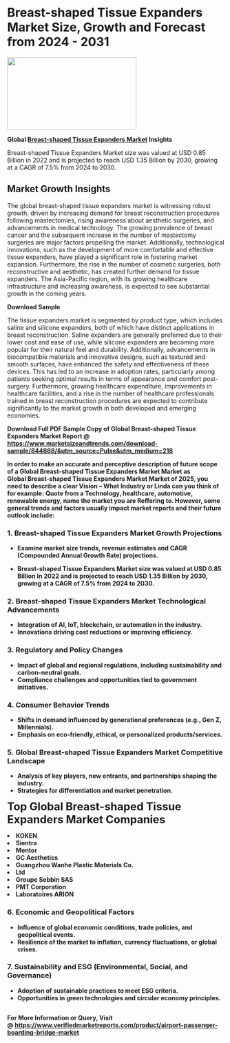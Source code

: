 <H1>Breast-shaped Tissue Expanders Market Size, Growth and Forecast from 2024 - 2031</H1><img class="aligncenter size-medium wp-image-584254" src="https://thirdeyenews.in/wp-content/uploads/2024/09/Global-Market-Research-300x168.jpeg" alt="" width="300" height="168" /><p><strong>Global&nbsp;<a href="https://www.marketsizeandtrends.com/download-sample/844888/&amp;utm_source=Pulse&amp;utm_medium=218">Breast-shaped Tissue Expanders Market</a> Insights</strong></p><p>Breast-shaped Tissue Expanders Market size was valued at USD 0.85 Billion in 2022 and is projected to reach USD 1.35 Billion by 2030, growing at a CAGR of 7.5% from 2024 to 2030.</p><p><h2>Market Growth Insights</h2> <p>The global breast-shaped tissue expanders market is witnessing robust growth, driven by increasing demand for breast reconstruction procedures following mastectomies, rising awareness about aesthetic surgeries, and advancements in medical technology. The growing prevalence of breast cancer and the subsequent increase in the number of mastectomy surgeries are major factors propelling the market. Additionally, technological innovations, such as the development of more comfortable and effective tissue expanders, have played a significant role in fostering market expansion. Furthermore, the rise in the number of cosmetic surgeries, both reconstructive and aesthetic, has created further demand for tissue expanders. The Asia-Pacific region, with its growing healthcare infrastructure and increasing awareness, is expected to see substantial growth in the coming years.</p> <p><strong>Download Sample</strong></p> <p>The tissue expanders market is segmented by product type, which includes saline and silicone expanders, both of which have distinct applications in breast reconstruction. Saline expanders are generally preferred due to their lower cost and ease of use, while silicone expanders are becoming more popular for their natural feel and durability. Additionally, advancements in biocompatible materials and innovative designs, such as textured and smooth surfaces, have enhanced the safety and effectiveness of these devices. This has led to an increase in adoption rates, particularly among patients seeking optimal results in terms of appearance and comfort post-surgery. Furthermore, growing healthcare expenditure, improvements in healthcare facilities, and a rise in the number of healthcare professionals trained in breast reconstruction procedures are expected to contribute significantly to the market growth in both developed and emerging economies. <p><strong></p><p><span class=""><strong>Download Full PDF Sample Copy of Global Breast-shaped Tissue Expanders Market Report</strong> @ <a href="https://www.marketsizeandtrends.com/download-sample/844888/&amp;utm_source=Pulse&amp;utm_medium=218" target="_blank">https://www.marketsizeandtrends.com/download-sample/844888/&amp;utm_source=Pulse&amp;utm_medium=218</a></span></p><p>In order to make an accurate and perceptive description of future scope of a Global&nbsp;Breast-shaped Tissue Expanders Market Market as Global&nbsp;Breast-shaped Tissue Expanders Market Market of 2025, you need to describe a clear Vision &ndash; What Industry or Linda can you think of for example: Quote from a Technology, healthcare, automotive, renewable energy, name the market you are Reffering to. However, some general trends and factors usually impact market reports and their future outlook include:</p><h3>1.&nbsp;<strong>Breast-shaped Tissue Expanders Market Growth Projections</strong></h3><ul><li>Examine market size trends, revenue estimates and CAGR (Compounded Annual Growth Rate) projections.</li><li><p>Breast-shaped Tissue Expanders Market size was valued at USD 0.85 Billion in 2022 and is projected to reach USD 1.35 Billion by 2030, growing at a CAGR of 7.5% from 2024 to 2030.</p></li></ul><h3>2.&nbsp;<strong>Breast-shaped Tissue Expanders Market Technological Advancements</strong></h3><ul><li>Integration of AI, IoT, blockchain, or automation in the industry.</li><li>Innovations driving cost reductions or improving efficiency.</li></ul><h3>3.&nbsp;<strong>Regulatory and Policy Changes</strong></h3><ul><li>Impact of global and regional regulations, including sustainability and carbon-neutral goals.</li><li>Compliance challenges and opportunities tied to government initiatives.</li></ul><h3>4.&nbsp;<strong>Consumer Behavior Trends</strong></h3><ul><li>Shifts in demand influenced by generational preferences (e.g., Gen Z, Millennials).</li><li>Emphasis on eco-friendly, ethical, or personalized products/services.</li></ul><h3>5.&nbsp;<strong>Global Breast-shaped Tissue Expanders Market Competitive Landscape</strong></h3><ul><li>Analysis of key players, new entrants, and partnerships shaping the industry.</li><li>Strategies for differentiation and market penetration.</li></ul><p data-pm-slice="1 1 []"><span style="color: inherit; font-family: inherit; font-size: 25px;">Top Global Breast-shaped Tissue Expanders Market Companies</span></p><div class="" data-test-id=""><p><li>KOKEN</li><li> Sientra</li><li> Mentor</li><li> GC Aesthetics</li><li> Guangzhou Wanhe Plastic Materials Co.</li><li> Ltd</li><li> Groupe Sebbin SAS</li><li> PMT Corporation</li><li> Laboratoires ARION</li></p></div><h3>6.&nbsp;<strong>Economic and Geopolitical Factors</strong></h3><ul><li>Influence of global economic conditions, trade policies, and geopolitical events.</li><li>Resilience of the market to inflation, currency fluctuations, or global crises.</li></ul><h3>7.&nbsp;<strong>Sustainability and ESG (Environmental, Social, and Governance)</strong></h3><ul><li>Adoption of sustainable practices to meet ESG criteria.</li><li>Opportunities in green technologies and circular economy principles.</li></ul><h2><strong style="font-size: 14px;">For More Information or Query, Visit @&nbsp;</strong><a style="background-color: #ffffff; font-size: 14px;" href="https://www.marketsizeandtrends.com/report/breast-shaped-tissue-expanders-market/" target="_blank">https://www.verifiedmarketreports.com/product/airport-passenger-boarding-bridge-market</a></h2>
